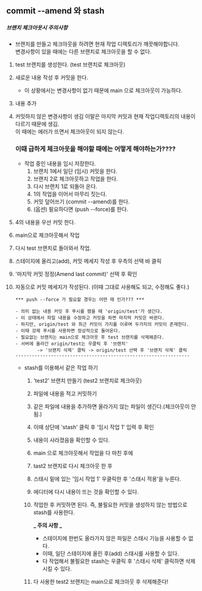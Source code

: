 ## commit --amend 와 stash

##### 브랜치 체크아웃시 주의사항

- 브랜치를 만들고 체크아웃을 하려면 현재 작업 디렉토리가 깨끗해야합니다. <br/>
  변경사항이 있을 때에는 다른 브랜치로 체크아웃을 할 수 없다.

1.  test 브랜치를 생성한다. (test 브랜치로 체크아웃)
2.  새로운 내용 작성 후 커밋을 한다.
    - 이 상황에서는 변경사항이 없기 때문에 main 으로 체크아웃이 가능하다.
3.  내용 추가
4.  커밋하지 않은 변경사항이 생김
    이말은 마지막 커밋과 현재 작업디렉토리의 내용이 다르기 때문에 생김. <br/>
    이 때에는 에러가 뜨면서 체크아웃이 되지 않는다.

    ### 이때 급하게 체크아웃을 해야할 때에는 어떻게 해야하는가????

    - 작업 중인 내용을 임시 저장한다.
      1. 브랜치 1에서 일단 (임시) 커밋을 한다.
      2. 브랜치 2로 체크아웃하고 작업을 한다.
      3. 다시 브랜치 1로 되돌아 온다.
      4. 1의 작업을 이어서 마무리 짓는다.
      5. 커밋 덮어쓰기 (commit --amend)를 한다.
      6. (옵션) 필요하다면 (push --force)를 한다.

5.  4의 내용을 우선 커밋 한다.
6.  main으로 체크아웃해서 작업
7.  다시 test 브랜치로 돌아와서 작업.
8.  스테이지에 올리고(add), 커밋 메세지 작성 후 우측의 선택 바 클릭
9.  '마지막 커밋 정정(Amend last commit)' 선택 후 확인
10. 자동으로 커밋 메세지가 작성된다. (이때 그대로 사용해도 되고, 수정해도 좋다.)

        *** push --force 가 필요할 경우는 어떤 때 인가??? ***

        - 의미 없는 내용 커밋 후 푸시를 했을 때 'origin/test'가 생긴다.
        - 이 상태에서 파일 내용을 수정하고 커밋을 하면 마지막 커밋은 바뀐다.
        - 하지만, origin/test 와 최근 커밋이 가지를 이루며 두가지의 커밋이 존재한다.
        - 이때 강제 푸시를 사용하면 정상적으로 돌아온다.
        - 필요없는 브랜치는 main으로 체크아웃 후 test 브랜치를 삭제해준다.
        - 서버에 올라간 origin/test는 우클릭 후 '브랜치'
                -> '브랜치 삭제' 클릭 -> origin/test 선택 후 '브랜치 삭제' 클릭
        ----------------------------------------------------------------

    - stash를 이용해서 같은 작업 하기

      1. 'test2' 브랜치 만들기 (test2 브랜치로 체크아웃)
      2. 파일에 내용을 적고 커밋하기
      3. 같은 파일에 내용을 추가하면 올라가지 않는 파일이 생긴다.(체크아웃이 안됨.)
      4. 이때 상단에 'stash' 클릭 후 '임시 작업 1' 입력 후 확인
      5. 내용이 사라졌음을 확인할 수 있다.
      6. main 으로 체크아웃해서 작업을 다 마친 후에
      7. tast2 브랜치로 다시 체크아웃 한 후
      8. 스태시 밑에 있는 '임시 작업 1' 우클릭한 후 '스태시 적용'을 누른다.
      9. 에디터에 다시 내용이 뜨는 것을 확인할 수 있다.
      10. 작업한 후 커밋하면 된다.
          즉, 불필요한 커밋을 생성하지 않는 방법으로 stash를 사용한다.

          **_ 주의 사항 _**

          - 스테이지에 한번도 올라가지 않은 파일은 스태시 기능을 사용할 수 없다.
          - 이때, 일단 스테이지에 올린 후(add) 스태시를 사용할 수 있다.
          - 다 작업해서 불필요한 stash는 우클릭 후 '스태시 삭제' 클릭하면 삭제 시킬 수 있다.

      11. 다 사용한 test2 브랜치는 main으로 체크아웃 후 삭제해준다!
